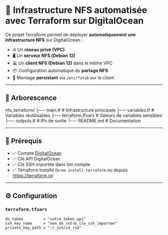 # 🚀 Infrastructure NFS automatisée avec Terraform sur DigitalOcean

Ce projet Terraform permet de déployer **automatiquement une infrastructure NFS** sur DigitalOcean :

- 🌐 Un **réseau privé (VPC)**
- 🖥️ Un **serveur NFS (Debian 12)**
- 💻 Un **client NFS (Debian 12)** dans le même VPC
- 📦 Configuration automatique du **partage NFS**
- 🔁 Montage **persistant** via `/etc/fstab` sur le client

---

## 📁 Arborescence

nfs_terraform/
├── main.tf # Infrastructure principale
├── variables.tf # Variables réutilisables
├── terraform.tfvars # Valeurs de variables sensibles
├── outputs.tf # IPs de sortie
└── README.md # Documentation

---

## 🔐 Prérequis

- ✅ Compte [DigitalOcean](https://cloud.digitalocean.com/)
- ✅ Clé API DigitalOcean
- ✅ Clé SSH importée dans ton compte
- ✅ Terraform installé (`brew install terraform` ou depuis https://terraform.io)

---

## ⚙️ Configuration

### `terraform.tfvars`

```hcl
do_token         = "votre_token_api"
ssh_key_name     = "nom_de_votre_cle_ssh_importee"
private_key_path = "~/.ssh/id_rsa"
